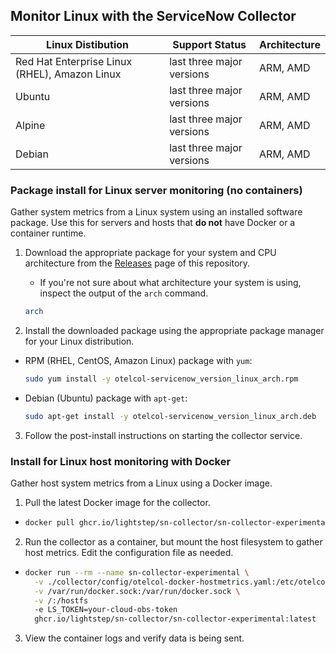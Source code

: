 ## Monitor Linux with the ServiceNow Collector

| Linux Distibution                              | Support Status            | Architecture |
| ---------------------------------------------- | ------------------------- | ------------ |
| Red Hat Enterprise Linux (RHEL), Amazon Linux  | last three major versions | ARM, AMD     |
| Ubuntu                                         | last three major versions | ARM, AMD     |
| Alpine                                         | last three major versions | ARM, AMD     |
| Debian                                         | last three major versions | ARM, AMD     |

### Package install for Linux server monitoring (no containers)

Gather system metrics from a Linux system using an installed software package. Use this for servers and hosts that **do not** have Docker or a container runtime.

1. Download the appropriate package for your system and CPU architecture from the [Releases](https://github.com/lightstep/sn-collector/releases) page of this repository. 
    - If you're not sure about what architecture your system is using, inspect the output of the `arch` command.
    ```sh
    arch
    ```

2. Install the downloaded package using the appropriate package manager for your Linux distribution.
  - RPM (RHEL, CentOS, Amazon Linux) package with `yum`:
    ```sh
    sudo yum install -y otelcol-servicenow_version_linux_arch.rpm 
    ```
  - Debian (Ubuntu) package with `apt-get`:
    ```sh
    sudo apt-get install -y otelcol-servicenow_version_linux_arch.deb 
    ```

3. Follow the post-install instructions on starting the collector service.

### Install for Linux host monitoring with Docker

Gather host system metrics from a Linux using a Docker image.

1. Pull the latest Docker image for the collector.
  - ```sh
    docker pull ghcr.io/lightstep/sn-collector/sn-collector-experimental:latest
    ```

2. Run the collector as a container, but mount the host filesystem to gather host metrics. Edit the configuration file as needed.
  - ```sh
    docker run --rm --name sn-collector-experimental \
      -v ./collector/config/otelcol-docker-hostmetrics.yaml:/etc/otelcol/config.yaml \
      -v /var/run/docker.sock:/var/run/docker.sock \
      -v /:/hostfs
      -e LS_TOKEN=your-cloud-obs-token
      ghcr.io/lightstep/sn-collector/sn-collector-experimental:latest
    ```

3. View the container logs and verify data is being sent.